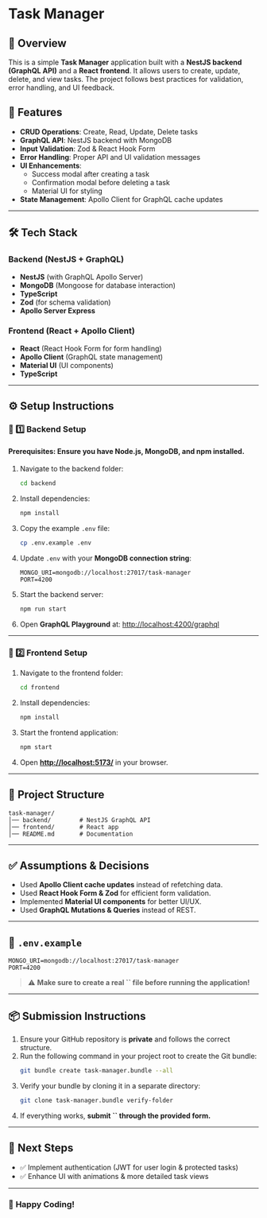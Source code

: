 # Task Manager

## 📌 Overview

This is a simple **Task Manager** application built with a **NestJS backend (GraphQL API)** and a **React frontend**. It allows users to create, update, delete, and view tasks. The project follows best practices for validation, error handling, and UI feedback.

## 🚀 Features

- **CRUD Operations**: Create, Read, Update, Delete tasks
- **GraphQL API**: NestJS backend with MongoDB
- **Input Validation**: Zod & React Hook Form
- **Error Handling**: Proper API and UI validation messages
- **UI Enhancements**:
  - Success modal after creating a task
  - Confirmation modal before deleting a task
  - Material UI for styling
- **State Management**: Apollo Client for GraphQL cache updates

---

## 🛠️ Tech Stack

### **Backend (NestJS + GraphQL)**

- **NestJS** (with GraphQL Apollo Server)
- **MongoDB** (Mongoose for database interaction)
- **TypeScript**
- **Zod** (for schema validation)
- **Apollo Server Express**

### **Frontend (React + Apollo Client)**

- **React** (React Hook Form for form handling)
- **Apollo Client** (GraphQL state management)
- **Material UI** (UI components)
- **TypeScript**

---

## ⚙️ Setup Instructions

### **🔹 1️⃣ Backend Setup**

#### **Prerequisites:** Ensure you have **Node.js**, **MongoDB**, and **npm** installed.

1. Navigate to the backend folder:
   ```bash
   cd backend
   ```
2. Install dependencies:
   ```bash
   npm install
   ```
3. Copy the example `.env` file:
   ```bash
   cp .env.example .env
   ```
4. Update `.env` with your **MongoDB connection string**:
   ```env
   MONGO_URI=mongodb://localhost:27017/task-manager
   PORT=4200
   ```
5. Start the backend server:
   ```bash
   npm run start
   ```
6. Open **GraphQL Playground** at: [http://localhost:4200/graphql](http://localhost:4200/graphql)

---

### **🔹 2️⃣ Frontend Setup**

1. Navigate to the frontend folder:
   ```bash
   cd frontend
   ```
2. Install dependencies:
   ```bash
   npm install
   ```
3. Start the frontend application:
   ```bash
   npm start
   ```
4. Open [**http://localhost:5173/**](http://localhost:5173/) in your browser.

---

## 📁 Project Structure

```
task-manager/
│── backend/        # NestJS GraphQL API
│── frontend/       # React app
│── README.md       # Documentation
```

---

## ✅ Assumptions & Decisions

- Used **Apollo Client cache updates** instead of refetching data.
- Used **React Hook Form & Zod** for efficient form validation.
- Implemented **Material UI components** for better UI/UX.
- Used **GraphQL Mutations & Queries** instead of REST.

---

## 📝 `.env.example`

```env
MONGO_URI=mongodb://localhost:27017/task-manager
PORT=4200
```

> ⚠️ **Make sure to create a real **``** file before running the application!**

---

## 📦 Submission Instructions

1. Ensure your GitHub repository is **private** and follows the correct structure.
2. Run the following command in your project root to create the Git bundle:
   ```bash
   git bundle create task-manager.bundle --all
   ```
3. Verify your bundle by cloning it in a separate directory:
   ```bash
   git clone task-manager.bundle verify-folder
   ```
4. If everything works, **submit **``** through the provided form.**

---

## 🎯 Next Steps

- ✅ Implement authentication (JWT for user login & protected tasks)
- ✅ Enhance UI with animations & more detailed task views

---

### 🚀 **Happy Coding!**

